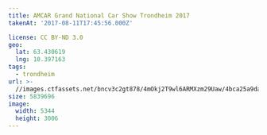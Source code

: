 ```yaml
---
title: AMCAR Grand National Car Show Trondheim 2017
takenAt: '2017-08-11T17:45:56.000Z'

license: CC BY-ND 3.0
geo:
  lat: 63.430619
  lng: 10.397163
tags:
  - trondheim
url: >-
  //images.ctfassets.net/bncv3c2gt878/4mOkj2T9wl6ARMXzm29Uaw/4bca25a9daceec0eb7a22ff003944a48/amcar-grand-national-car-show-trondheim-2017_36508163825_o
size: 5839696
image:
  width: 5344
  height: 3006
---
```

